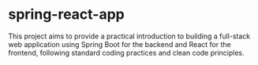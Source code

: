 # spring-react-app
This project aims to provide a practical introduction to building a full-stack web application using Spring Boot for the backend and React for the frontend, following standard coding practices and clean code principles.
